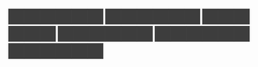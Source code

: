 ![](icons/ux)![](icons/ux)![](icons/ux)![](icons/ux)![](icons/ux)![](icons/ux)
![](icons/ux)![](icons/ux)![](icons/ux)![](icons/ux)![](icons/ux)![](icons/ux)
![](icons/ux)![](icons/ux)![](icons/ux)![](icons/ux)![](icons/ux)![](icons/ux)
![](icons/ux)![](icons/ux)![](icons/ux)![](icons/ux)![](icons/ux)![](icons/ux)
![](icons/ux)![](icons/ux)![](icons/ux)![](icons/ux)![](icons/ux)![](icons/ux)
![](icons/ux)![](icons/ux)![](icons/ux)![](icons/ux)![](icons/ux)![](icons/ux)
